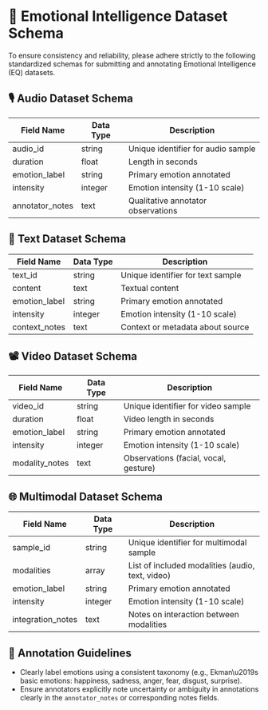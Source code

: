 # 📂 Emotional Intelligence Dataset Schema
To ensure consistency and reliability, please adhere strictly to the following standardized schemas for submitting and annotating Emotional Intelligence (EQ) datasets.

## 🎙 Audio Dataset Schema
| Field Name | Data Type | Description                            |
|------------|-----------|----------------------------------------|
| audio_id   | string    | Unique identifier for audio sample     |
| duration   | float     | Length in seconds                      |
| emotion_label | string | Primary emotion annotated              |
| intensity  | integer   | Emotion intensity (1-10 scale)         |
| annotator_notes | text | Qualitative annotator observations     |

## 📝 Text Dataset Schema
| Field Name | Data Type | Description                            |
|------------|-----------|----------------------------------------|
| text_id    | string    | Unique identifier for text sample      |
| content    | text      | Textual content                        |
| emotion_label | string | Primary emotion annotated              |
| intensity  | integer   | Emotion intensity (1-10 scale)         |
| context_notes | text   | Context or metadata about source       |

## 📽 Video Dataset Schema
| Field Name | Data Type | Description                            |
|------------|-----------|----------------------------------------|
| video_id   | string    | Unique identifier for video sample     |
| duration   | float     | Video length in seconds                |
| emotion_label | string | Primary emotion annotated              |
| intensity  | integer   | Emotion intensity (1-10 scale)         |
| modality_notes | text  | Observations (facial, vocal, gesture)  |

## 🌐 Multimodal Dataset Schema
| Field Name | Data Type | Description                                   |
|------------|-----------|-----------------------------------------------|
| sample_id  | string    | Unique identifier for multimodal sample       |
| modalities | array     | List of included modalities (audio, text, video) |
| emotion_label | string | Primary emotion annotated                     |
| intensity  | integer   | Emotion intensity (1-10 scale)                |
| integration_notes | text | Notes on interaction between modalities     |

## 📝 Annotation Guidelines
- Clearly label emotions using a consistent taxonomy (e.g., Ekman\u2019s basic emotions: happiness, sadness, anger, fear, disgust, surprise).
- Ensure annotators explicitly note uncertainty or ambiguity in annotations clearly in the `annotator_notes` or corresponding notes fields.

